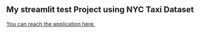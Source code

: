 ## My streamlit test Project using NYC Taxi Dataset

[You can reach  the application here.](https://aymanosgb-streamlit-app-frontend-z5iine.streamlit.app/)
